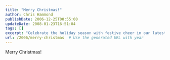 ```yaml
---
title: "Merry Christmas!"
author: Chris Hammond
publishDate: 2006-12-25T00:55:00
updateDate: 2008-01-23T16:51:04
tags: []
excerpt: "Celebrate the holiday season with festive cheer in our latest blog post reflecting on the joy and traditions of Merry Christmas!"
url: /2006/merry-christmas  # Use the generated URL with year
---
```

Merry Christmas!

